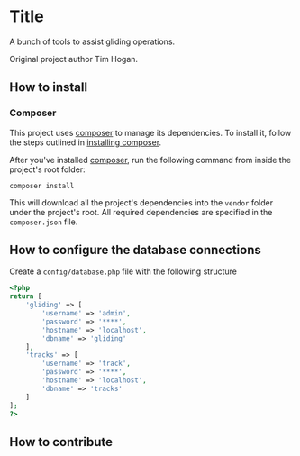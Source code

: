 # Title

A bunch of tools to assist gliding operations.

Original project author Tim Hogan.

## How to install

### Composer
This project uses [composer](https://getcomposer.org) to manage its dependencies. To install it, follow the steps outlined in [installing composer](https://getcomposer.org/doc/00-intro.md#installation-linux-unix-osx).

After you've installed [composer](https://getcomposer.org), run the following command from inside the project's root folder:
```shell
composer install
```
This will download all the project's dependencies into the `vendor` folder under the project's root. All required dependencies are specified in the `composer.json` file.

## How to configure the database connections
Create a `config/database.php` file with the following structure  
```php
<?php
return [
    'gliding' => [
        'username' => 'admin',
        'password' => '****',
        'hostname' => 'localhost',
        'dbname' => 'gliding'
    ],
    'tracks' => [
        'username' => 'track',
        'password' => '****',
        'hostname' => 'localhost',
        'dbname' => 'tracks'
    ]
];
?>
```

## How to contribute
